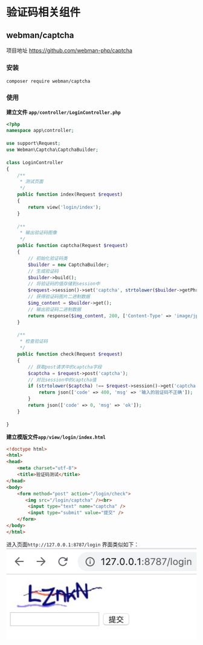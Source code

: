 # 验证码相关组件


## webman/captcha
项目地址 https://github.com/webman-php/captcha

### 安装
```
composer require webman/captcha
```

### 使用

**建立文件 `app/controller/LoginController.php`**

```php
<?php
namespace app\controller;

use support\Request;
use Webman\Captcha\CaptchaBuilder;

class LoginController
{
    /**
     * 测试页面
     */
    public function index(Request $request)
    {
        return view('login/index');
    }
    
    /**
     * 输出验证码图像
     */
    public function captcha(Request $request)
    {
        // 初始化验证码类
        $builder = new CaptchaBuilder;
        // 生成验证码
        $builder->build();
        // 将验证码的值存储到session中
        $request->session()->set('captcha', strtolower($builder->getPhrase()));
        // 获得验证码图片二进制数据
        $img_content = $builder->get();
        // 输出验证码二进制数据
        return response($img_content, 200, ['Content-Type' => 'image/jpeg']);
    }

    /**
     * 检查验证码
     */
    public function check(Request $request)
    {
        // 获取post请求中的captcha字段
        $captcha = $request->post('captcha');
        // 对比session中的captcha值
        if (strtolower($captcha) !== $request->session()->get('captcha')) {
            return json(['code' => 400, 'msg' => '输入的验证码不正确']);
        }
        return json(['code' => 0, 'msg' => 'ok']);
    }

}
```

**建立模版文件`app/view/login/index.html`**

```html
<!doctype html>
<html>
<head>
    <meta charset="utf-8">
    <title>验证码测试</title>  
</head>
<body>
    <form method="post" action="/login/check">
       <img src="/login/captcha" /><br>
        <input type="text" name="captcha" />
        <input type="submit" value="提交" />
    </form>
</body>
</html>
```

进入页面`http://127.0.0.1:8787/login` 界面类似如下：
  ![](img/captcha.png)